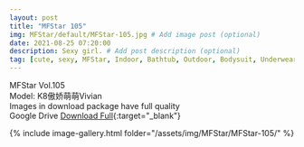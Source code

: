 ```yaml
---
layout: post
title: "MFStar 105"
img: MFStar/default/MFStar-105.jpg # Add image post (optional)
date: 2021-08-25 07:20:00
description: Sexy girl. # Add post description (optional)
tag: [cute, sexy, MFStar, Indoor, Bathtub, Outdoor, Bodysuit, Underwear, Cosplay, Big Tits, Tattoo, CHINAGIRLS]
---
```

MFStar Vol.105  
Model: K8傲娇萌萌Vivian  
Images in download package have full quality                    
Google Drive [Download Full](https://ouo.io/w8Nopin){:target="_blank"}

{% include image-gallery.html folder="/assets/img/MFStar/MFStar-105/" %}
